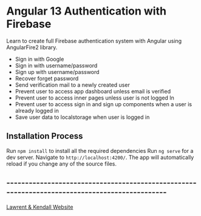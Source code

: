 # Angular 13 Authentication with Firebase

Learn to create full Firebase authentication system with Angular using AngularFire2 library.

- Sign in with Google
- Sign in with username/password
- Sign up with username/password
- Recover forget password
- Send verification mail to a newly created user
- Prevent user to access app dashboard unless email is verified
- Prevent user to access inner pages unless user is not logged In
- Prevent user to access sign in and sign up components when a user is already logged in
- Save user data to localstorage when user is logged in

## Installation Process
Run `npm install` to install all the required dependencies
Run `ng serve` for a dev server. Navigate to `http://localhost:4200/`. The app will automatically reload if you change any of the source files.

## ----------------------------------------------------------------------------------------------
[Lawrent & Kendall Website](https://futuretechcr.com)
